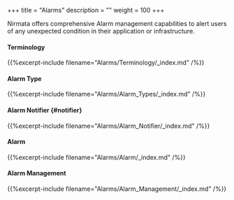+++
title = "Alarms"
description = ""
weight = 100
+++

Nirmata offers comprehensive Alarm management capabilities to alert
users of any unexpected condition in their application or
infrastructure.

#### Terminology
{{%excerpt-include filename="Alarms/Terminology/_index.md" /%}}

#### Alarm Type
{{%excerpt-include filename="Alarms/Alarm_Types/_index.md" /%}}

#### Alarm Notifier {#notifier}
{{%excerpt-include filename="Alarms/Alarm_Notifier/_index.md" /%}}

#### Alarm
{{%excerpt-include filename="Alarms/Alarm/_index.md" /%}}

#### Alarm Management
{{%excerpt-include filename="Alarms/Alarm_Management/_index.md" /%}}